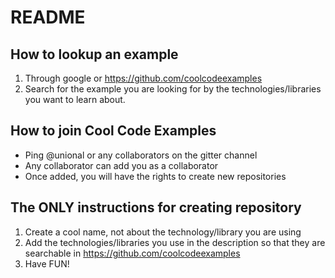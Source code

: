 # README

## How to lookup an example
1. Through google or https://github.com/coolcodeexamples
2. Search for the example you are looking for by the technologies/libraries you want to learn about.

## How to join Cool Code Examples
* Ping @unional or any collaborators on the gitter channel
* Any collaborator can add you as a collaborator
* Once added, you will have the rights to create new repositories

## The ONLY instructions for creating repository
1. Create a cool name, not about the technology/library you are using
2. Add the technologies/libraries you use in the description so that they are searchable in https://github.com/coolcodeexamples
3. Have FUN!
